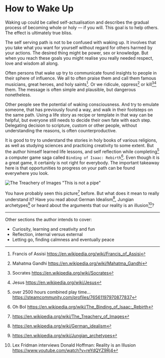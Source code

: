 How to Wake Up
==============

Waking up could be called self-actualisation and describes the gradual process of becoming whole or
holy &mdash; if you will. This goal is to help others. The effect is ultimately true bliss.

The self serving path is not to be confused with waking up. It involves that you take what you want
for yourself without regard for others harmed by your actions. The desired thing might be power, sex
or knowledge. But when you reach these goals you might realise you really needed respect, love and
wisdom all along.

Often persons that wake up try to communicate found insights to people in their sphere of influence.
We all to often praise them and call them famous musicians, great heroes, and holy saints[^1]. Or we
ridicule, oppress[^2] or kill[^3][^4] them. The message is often simple and plausible, but
dangerous nonetheless.

Other people see the potential of waking consciousness. And try to emulate someone, that has
previously found a way, and walk in their footsteps on the same path. Using a life story as recipe
or template in that way can be helpful, but everyone still needs to decide their own fate with each
step. Delegating decision to scripture, custom or other people, without understanding the reasons,
is often counterproductive.

It is good to try to understand the stories in holy books of various religions, as well as studying
sciences and practicing creativity to some extent. But the author himself learned life lessons, and
self reflection while completing[^5] a computer game saga called `Binding of Isaac: Rebirth`[^6].
Even though it is a great game, it certainly is not right for everybody. The important takeaway here
is that opportunities to progress on your path can be found everywhere you look.

![The Treachery of Images "This is not a pipe"](https://en.wikipedia.org/wiki/The_Treachery_of_Images#/media/File:MagrittePipe.jpg)

You have probably seen this picture[^7] before. But what does it mean to really understand it? Have
you read about German Idealism[^8], Jungian archetypes[^9] or heard about the arguments that our
reality is an illusion[^10]?

---

Other sections the author intends to cover:

 * Curiosity, learning and creativity and fun
 * Reflection, internal versus external
 * Letting go, finding calmness and eventually peace

[^1]: Francis of Assisi https://en.wikipedia.org/wiki/Francis_of_Assisi
[^2]: Mahatma Gandhi https://en.wikipedia.org/wiki/Mahatma_Gandhi
[^3]: Socrates https://en.wikipedia.org/wiki/Socrates
[^4]: Jesus https://en.wikipedia.org/wiki/Jesus
[^5]: over 2500 hours combined play time… https://steamcommunity.com/profiles/76561197970877837
[^6]: Oh BoI https://en.wikipedia.org/wiki/The_Binding_of_Isaac:_Rebirth
[^7]: https://en.wikipedia.org/wiki/The_Treachery_of_Images
[^8]: https://en.wikipedia.org/wiki/German_idealism
[^9]: https://en.wikipedia.org/wiki/Jungian_archetypes
[^10]: Lex Fridman interviews Donald Hoffman: Reality is an Illusion https://www.youtube.com/watch?v=reYdQYZ9Rj4
